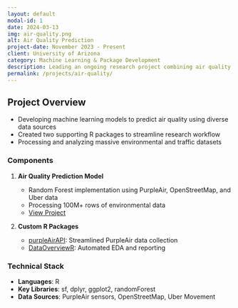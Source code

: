 ```yaml
---
layout: default
modal-id: 1
date: 2024-03-13
img: air-quality.png
alt: Air Quality Prediction
project-date: November 2023 - Present
client: University of Arizona
category: Machine Learning & Package Development
description: Leading an ongoing research project combining air quality prediction with custom R package development. Built comprehensive data pipeline handling 100M+ rows while creating reusable tools for the research community.
permalink: /projects/air-quality/
---
```


## Project Overview
- Developing machine learning models to predict air quality using diverse data sources
- Created two supporting R packages to streamline research workflow
- Processing and analyzing massive environmental and traffic datasets

### Components
1. **Air Quality Prediction Model**
   - Random Forest implementation using PurpleAir, OpenStreetMap, and Uber data
   - Processing 100M+ rows of environmental data
   - [View Project](https://github.com/heba-razzak/AirQualitySF)

2. **Custom R Packages**
   - [purpleAirAPI](https://github.com/heba-razzak/purpleAirAPI): Streamlined PurpleAir data collection
   - [DataOverviewR](https://github.com/heba-razzak/DataOverviewR): Automated EDA and reporting

### Technical Stack
- **Languages**: R
- **Key Libraries**: sf, dplyr, ggplot2, randomForest
- **Data Sources**: PurpleAir sensors, OpenStreetMap, Uber Movement